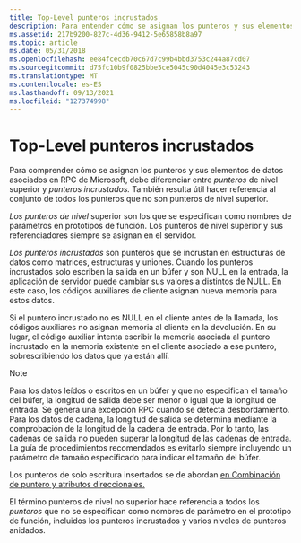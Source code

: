 ```yaml
---
title: Top-Level punteros incrustados
description: Para entender cómo se asignan los punteros y sus elementos de datos asociados en RPC de Microsoft, debe diferenciar entre punteros de nivel superior y punteros incrustados.
ms.assetid: 217b9200-827c-4d36-9412-5e65858b8a97
ms.topic: article
ms.date: 05/31/2018
ms.openlocfilehash: ee84fcecdb70c67d7c99b4bbd3753c244a87cd07
ms.sourcegitcommit: d75fc10b9f0825bbe5ce5045c90d4045e3c53243
ms.translationtype: MT
ms.contentlocale: es-ES
ms.lasthandoff: 09/13/2021
ms.locfileid: "127374998"
---
```

# <a name="top-level-and-embedded-pointers"></a>Top-Level punteros incrustados

Para comprender cómo se asignan los punteros y sus elementos de datos asociados en RPC de Microsoft, debe diferenciar entre *punteros* de nivel superior y *punteros incrustados.* También resulta útil hacer referencia al conjunto de todos los punteros que no son punteros de nivel superior.

*Los punteros de nivel* superior son los que se especifican como nombres de parámetros en prototipos de función. Los punteros de nivel superior y sus referenciadores siempre se asignan en el servidor.

*Los punteros incrustados* son punteros que se incrustan en estructuras de datos como matrices, estructuras y uniones. Cuando los punteros incrustados solo escriben la salida en un búfer y son NULL en la entrada, la aplicación de servidor puede cambiar sus valores a distintos de NULL. En este caso, los códigos auxiliares de cliente asignan nueva memoria para estos datos.

Si el puntero incrustado no es NULL en el cliente antes de la llamada, los códigos auxiliares no asignan memoria al cliente en la devolución. En su lugar, el código auxiliar intenta escribir la memoria asociada al puntero incrustado en la memoria existente en el cliente asociado a ese puntero, sobrescribiendo los datos que ya están allí.

> [!Note]  
> Para los datos leídos o escritos en un búfer y que no especifican el tamaño del búfer, la longitud de salida debe ser menor o igual que la longitud de entrada. Se genera una excepción RPC cuando se detecta desbordamiento. Para los datos de cadena, la longitud de salida se determina mediante la comprobación de la longitud de la cadena de entrada. Por lo tanto, las cadenas de salida no pueden superar la longitud de las cadenas de entrada. La guía de procedimientos recomendados es evitarlo siempre incluyendo un parámetro de tamaño especificado para indicar el tamaño del búfer.

 

Los punteros de solo escritura insertados se de abordan [en Combinación de puntero y atributos direccionales.](combining-pointer-and-directional-attributes.md)

El término punteros de nivel no superior hace referencia a todos los *punteros* que no se especifican como nombres de parámetro en el prototipo de función, incluidos los punteros incrustados y varios niveles de punteros anidados.

 

 




